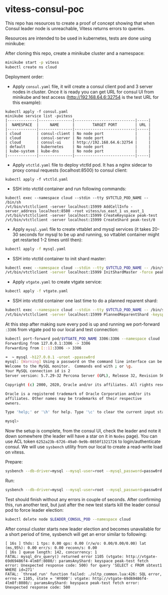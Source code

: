 # vitess-consul-poc

This repo has resources to create a proof of concept showing that when Consul leader node is unreachable, Vitess returns errors to queries. 

Resources are intended to be used in kubernetes, tests are done using minikube:

After cloning this repo, create a minikube cluster and a namespace:

```bash
minikube start -p vitess
kubectl create ns cloud
```

Deployment order:

- Apply `consul.yaml` file, it will create a consul client pod and 3 server nodes in cluster. Once it is ready you can get URL for consul UI from minikube and test access (http://192.168.64.6:32754 is the test URL for this example):
```
kubectl apply -f consul.yaml
minikube service list -pvitess
|-------------|---------------|---------------------------|-----|
|  NAMESPACE  |     NAME      |        TARGET PORT        | URL |
|-------------|---------------|---------------------------|-----|
| cloud       | consul-client | No node port              |     |
| cloud       | consul-server | No node port              |     |
| cloud       | consul-ui     | http://192.168.64.6:32754 |     |
| default     | kubernetes    | No node port              |     |
| kube-system | kube-dns      | No node port              |     |
|-------------|---------------|---------------------------|-----|
```

- Apply `vtctld.yaml` file to deploy vtctld pod. It has a nginx sidecar to proxy consul requests (localhost:8500) to consul client:

```
kubectl apply -f vtctld.yaml
```

- SSH into vtctld container and run following commands:

```
kubectl exec --namespace cloud --stdin --tty $VTCTLD_POD_NAME -- /bin/sh
/vt/bin/vtctlclient -server localhost:15999 AddCellInfo -server_address localhost:8500 -root vitess/us_east_1 us_east_1
/vt/bin/vtctlclient -server localhost:15999 CreateKeyspace peak-test
/vt/bin/vtctlclient -server localhost:15999 CreateShard peak-test/0
```

- Apply `mysql.yaml` file to create vttablet and mysql services (it takes 20-30 seconds for mysql to be up and running, so vttablet container might get restarted 1-2 times until then):

```bash
kubectl apply -f mysql.yaml
```

- SSH into vtctld container to init shard master:

```bash
kubectl exec --namespace cloud --stdin --tty $VTCTLD_POD_NAME -- /bin/sh
/vt/bin/vtctlclient -server localhost:15999 InitShardMaster -force peak-test/0 us_east_1-1126369102
```

- Apply `vtgate.yaml` to create vtgate service:

```bash
kubectl apply -f vtgate.yaml
```

- SSH into vtctld container one last time to do a planned reparent shard:

```bash
kubectl exec --namespace cloud --stdin --tty $VTCTLD_POD_NAME -- /bin/sh
/vt/bin/vtctlclient -server localhost:15999 PlannedReparentShard -keyspace_shard=peak-test/0 -new_master=us_east_1-1126369102
```

At this step after making sure every pod is up and running we port-forward `:3306` from vtgate pod to our local and test connection:

```bash
kubectl port-forward pod/$VTGATE_POD_NAME 3306:3306 --namespace cloud
Forwarding from 127.0.0.1:3306 -> 3306
Forwarding from [::1]:3306 -> 3306
```

```bash
➜  ~ mysql -h127.0.0.1 -uroot -ppassw0rd
mysql: [Warning] Using a password on the command line interface can be insecure.
Welcome to the MySQL monitor.  Commands end with ; or \g.
Your MySQL connection id is 2
Server version: 5.7.29-32 Percona Server (GPL), Release 32, Revision 56bce88

Copyright (c) 2000, 2020, Oracle and/or its affiliates. All rights reserved.

Oracle is a registered trademark of Oracle Corporation and/or its
affiliates. Other names may be trademarks of their respective
owners.

Type 'help;' or '\h' for help. Type '\c' to clear the current input statement.

mysql>
```

Now the setup is complete, from the consul UI, check the leader and note it down somewhere (the leader will have a star on it in `Nodes` page). You can use ACL token `6252a23b-6726-49a0-9e9b-0850f1321726` to login/authenticate consul. We will use `sysbench` utility from our local to create a read-write load on vitess.

Prepare:

```bash
sysbench --db-driver=mysql --mysql-user=root --mysql_password=passw0rd --mysql-db=peak-test --mysql-host=127.0.0.1 --mysql-port=3306 --tables=1 --table-size=500 --threads=1 --time=0 --events=50 --rate=10 --report-interval=1 oltp_read_write.lua --db-ps-mode=disable prepare
```

Run:

```bash
sysbench --db-driver=mysql --mysql-user=root --mysql_password=passw0rd --mysql-db=peak-test --mysql-host=127.0.0.1 --mysql-port=3306 --tables=1 --table-size=500 --threads=1 --time=0 --events=50 --rate=10 --report-interval=1 oltp_read_write.lua --db-ps-mode=disable run
```

Test should finish without any errors in couple of seconds. After confirming this, run another test, but just after the new test starts kill the leader consul pod to force leader election:

```bash
kubectl delete node $LEADER_CONSUL_POD --namespace cloud
```

After consul cluster starts new leader election and becomes unavailable for a short period of time, sysbench will get an error similar to following:

```text
[ 16s ] thds: 1 tps: 0.00 qps: 0.00 (r/w/o: 0.00/0.00/0.00) lat (ms,95%): 0.00 err/s: 0.00 reconn/s: 0.00
[ 16s ] queue length: 142, concurrency: 1
FATAL: mysql_drv_query() returned error 1105 (vtgate: http://vtgate-69d69486f4-4lm8f:8080/: paramsAnyShard: keyspace peak-test fetch error: Unexpected response code: 500) for query 'SELECT c FROM sbtest1 WHERE id=271'
FATAL: `thread_run' function failed: ./oltp_common.lua:426: SQL error, errno = 1105, state = 'HY000': vtgate: http://vtgate-69d69486f4-4lm8f:8080/: paramsAnyShard: keyspace peak-test fetch error: Unexpected response code: 500
```
